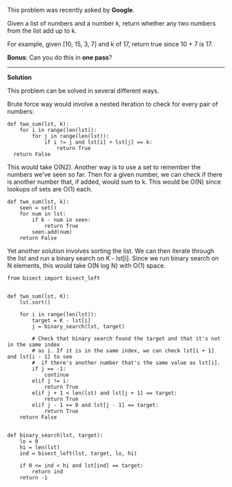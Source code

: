 
This problem was recently asked by **Google**.

Given a list of numbers and a number k, return whether any two numbers from the list add up to k.

For example, given [10, 15, 3, 7] and k of 17, return true since 10 + 7 is 17.

**Bonus**: Can you do this in **one pass**?


---------------
**Solution**

This problem can be solved in several different ways.

Brute force way would involve a nested iteration to check for every pair of numbers:

```python3
def two_sum(lst, k):
    for i in range(len(lst)):
        for j in range(len(lst)):
            if i != j and lst[i] + lst[j] == k:
                return True
  return False
```

This would take O(N2). Another way is to use a set to remember the numbers we've seen so far. Then for a given number, we can check if there is another number that, if added, would sum to k. This would be O(N) since lookups of sets are O(1) each.


```python3
def two_sum(lst, k):
    seen = set()
    for num in lst:
        if k - num in seen:
            return True
        seen.add(num)
    return False
```

Yet another solution involves sorting the list. We can then iterate through the list and run a binary search on K - lst[i]. Since we run binary search on N elements, this would take O(N log N) with O(1) space.

```python3
from bisect import bisect_left


def two_sum(lst, K):
    lst.sort()

    for i in range(len(lst)):
        target = K - lst[i]
        j = binary_search(lst, target)

        # Check that binary search found the target and that it's not in the same index
        # as i. If it is in the same index, we can check lst[i + 1] and lst[i - 1] to see
        #  if there's another number that's the same value as lst[i].
        if j == -1:
            continue
        elif j != i:
            return True
        elif j + 1 < len(lst) and lst[j + 1] == target:
            return True
        elif j - 1 >= 0 and lst[j - 1] == target:
            return True
    return False


def binary_search(lst, target):
    lo = 0
    hi = len(lst)
    ind = bisect_left(lst, target, lo, hi)

    if 0 <= ind < hi and lst[ind] == target:
        return ind
    return -1
```

